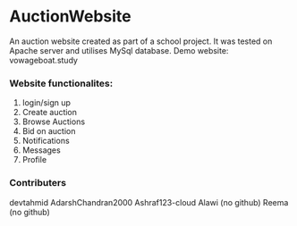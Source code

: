 # AuctionWebsite
An auction website created as part of a school project. It was tested on Apache server and utilises MySql database. 
Demo website: vowageboat.study

### Website functionalites:  
1. login/sign up
2. Create auction
3. Browse Auctions
4. Bid on auction
5. Notifications 
6. Messages 
7. Profile 

### Contributers 
devtahmid
AdarshChandran2000
Ashraf123-cloud
Alawi (no github)
Reema (no github)
